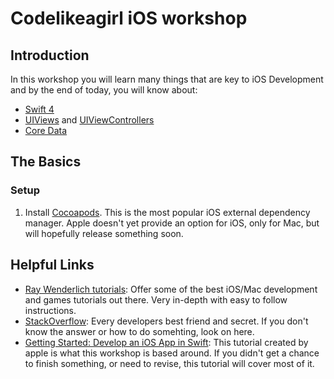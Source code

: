 # Codelikeagirl iOS workshop
## Introduction

In this workshop you will learn many things that are key to iOS Development and
by the end of today, you will know about:

- [Swift 4](https://developer.apple.com/swift/)  
- [UIViews](https://developer.apple.com/documentation/uikit/uiview) and [UIViewControllers](https://developer.apple.com/documentation/uikit/uiviewcontroller)
- [Core Data](https://developer.apple.com/documentation/coredata)

## The Basics

### Setup

1. Install [Cocoapods](https://guides.cocoapods.org/using/getting-started.html).
This is the most popular iOS external dependency manager. Apple doesn't yet
provide an option for iOS, only for Mac, but will hopefully release something soon.



## Helpful Links

- [Ray Wenderlich tutorials](https://www.raywenderlich.com/): Offer some of the best
iOS/Mac development and games tutorials out there. Very in-depth with easy to
follow instructions.
- [StackOverflow](https://stackoverflow.com/): Every developers best friend and
secret. If you don't know the answer or how to do somehting, look on here.
- [Getting Started: Develop an iOS App in Swift](https://developer.apple.com/library/content/referencelibrary/GettingStarted/DevelopiOSAppsSwift/index.html#//apple_ref/doc/uid/TP40015214-CH2-SW1): This tutorial created by apple is what this workshop is based around. If you
didn't get a chance to finish something, or need to revise, this tutorial will
cover most of it.

